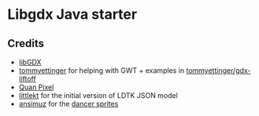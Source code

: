 # Libgdx Java starter

## Credits

- [libGDX](https://libgdx.com/)
- [tommyettinger](https://github.com/tommyettinger) for helping with GWT + examples in [tommyettinger/gdx-liftoff](https://github.com/tommyettinger/gdx-liftoff)
- [Quan Pixel](https://diaowinner.itch.io/galmuri-extended)
- [littlekt](https://github.com/littlektframework/littlekt) for the initial version of LDTK JSON model
- [ansimuz](https://opengameart.org/users/ansimuz) for the [dancer sprites](https://opengameart.org/content/dancing-girl-sprites)
